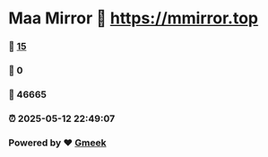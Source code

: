 # Maa Mirror :link: https://mmirror.top 
### :page_facing_up: [15](https://mmirror.top/tag.html) 
### :speech_balloon: 0 
### :hibiscus: 46665 
### :alarm_clock: 2025-05-12 22:49:07 
### Powered by :heart: [Gmeek](https://github.com/Meekdai/Gmeek)
